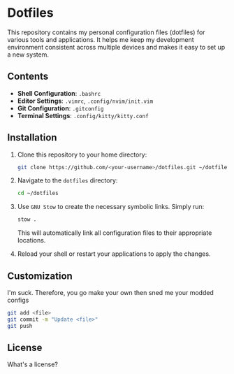 # Dotfiles

This repository contains my personal configuration files (dotfiles) for various tools and applications. It helps me keep my development environment consistent across multiple devices and makes it easy to set up a new system.

## Contents

- **Shell Configuration**: `.bashrc`
- **Editor Settings**: `.vimrc`, `.config/nvim/init.vim`
- **Git Configuration**: `.gitconfig`
- **Terminal Settings**: `.config/kitty/kitty.conf`

## Installation

1. Clone this repository to your home directory:

   ```bash
   git clone https://github.com/<your-username>/dotfiles.git ~/dotfiles
   ```

2. Navigate to the `dotfiles` directory:

   ```bash
   cd ~/dotfiles
   ```

3. Use `GNU Stow` to create the necessary symbolic links. Simply run:

   ```bash
   stow .
   ```

   This will automatically link all configuration files to their appropriate locations.

4. Reload your shell or restart your applications to apply the changes.

## Customization

I'm suck. Therefore, you go make your own then sned me your modded configs
```bash
git add <file>
git commit -m "Update <file>"
git push
```

## License

What's a license?
